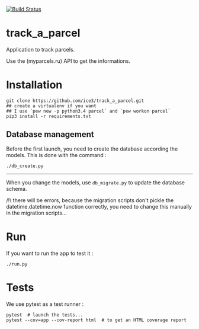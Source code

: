 [![Build Status](https://travis-ci.org/ice3/track_a_parcel.svg?branch=reboot)](https://travis-ci.org/ice3/track_a_parcel)

# track_a_parcel
Application to track parcels.

Use the (myparcels.ru) API to get the informations.


# Installation

    git clone https://github.com/ice3/track_a_parcel.git
    ## create a virtualenv if you want
    ## I use `pew new -p python3.4 parcel` and `pew workon parcel`
    pip3 install -r requirements.txt
  
## Database management

Before the first launch, you need to create the database according the models. This is done with the command :
 
    ./db_create.py

------------------------------------

When you change the models, use `db_migrate.py` to update the database schema.  

/!\ there will be errors, because the migration scripts don't pickle the datetime.datetime.now function correctly, you need to change this manually in the migration scripts...


# Run 

If you want to run the app to test it :

    ./run.py
    
# Tests

We use pytest as a test runner :

    pytest  # launch the tests...
    pytest --cov=app --cov-report html  # to get an HTML coverage report
